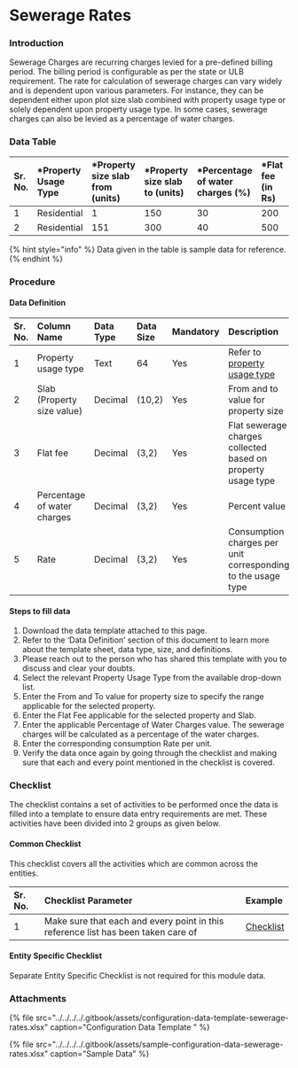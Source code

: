 # Sewerage Rates

### Introduction

Sewerage Charges are recurring charges levied for a pre-defined billing period. The billing period is configurable as per the state or ULB requirement. The rate for calculation of sewerage charges can vary widely and is dependent upon various parameters. For instance, they can be dependent either upon plot size slab combined with property usage type or solely dependent upon property usage type. In some cases, sewerage charges can also be levied as a percentage of water charges.

### Data Table

| Sr. No. | \*Property Usage Type | \*Property size slab from \(units\) | \*Property size slab to \(units\) | \*Percentage of water charges \(%\) | \*Flat fee \(in Rs\) | \*Rate |
| :--- | :--- | :--- | :--- | :--- | :--- | :--- |
| 1 | Residential | 1 | 150 | 30 | 200 | 5 |
| 2  | Residential | 151 | 300 | 40 | 500 | 10 |

{% hint style="info" %}
Data given in the table is sample data for reference.
{% endhint %}

### Procedure

#### Data Definition

| Sr. No. | Column Name | Data Type | Data Size | Mandatory | Description |
| :--- | :--- | :--- | :--- | :--- | :--- |
| 1 | Property usage type | Text | 64 | Yes | Refer to[ property usage type](../fire-noc-data/building-usage-type.md) |
| 2 | Slab \(Property size value\) | Decimal | \(10,2\) | Yes | From and to value for property size |
| 3 | Flat fee | Decimal | \(3,2\) | Yes | Flat sewerage charges collected based on property usage type |
| 4 | Percentage of water charges | Decimal | \(3,2\) | Yes | Percent value |
| 5 | Rate | Decimal | \(3,2\) | Yes | Consumption charges per unit corresponding to the usage type |

#### Steps to fill data

1. Download the data template attached to this page.
2. Refer to the ‘Data Definition’ section of this document to learn more about the template sheet, data type, size, and definitions.
3. Please reach out to the person who has shared this template with you to discuss and clear your doubts.
4. Select the relevant Property Usage Type from the available drop-down list.
5. Enter the From and To value for property size to specify the range applicable for the selected property.
6. Enter the Flat Fee applicable for the selected property and Slab.
7. Enter the applicable Percentage of Water Charges value. The sewerage charges will be calculated as a percentage of the water charges.
8. Enter the corresponding consumption Rate per unit.
9. Verify the data once again by going through the checklist and making sure that each and every point mentioned in the checklist is covered.

### Checklist

The checklist contains a set of activities to be performed once the data is filled into a template to ensure data entry requirements are met. These activities have been divided into 2 groups as given below.

#### Common Checklist

This checklist covers all the activities which are common across the entities.

| Sr. No. | Checklist Parameter | Example |
| :--- | :--- | :--- |
| 1 | Make sure that each and every point in this reference list has been taken care of | [Checklist](../common-config/checklist.md) |

#### Entity Specific Checklist

Separate Entity Specific Checklist is not required for this module data.

### Attachments

{% file src="../../../../.gitbook/assets/configuration-data-template-sewerage-rates.xlsx" caption="Configuration Data Template " %}

{% file src="../../../../.gitbook/assets/sample-configuration-data-sewerage-rates.xlsx" caption="Sample Data" %}

